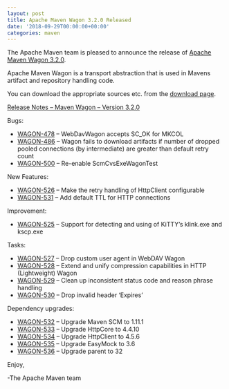```yaml
---
layout: post
title: Apache Maven Wagon 3.2.0 Released
date: '2018-09-29T00:00:00+00:00'
categories: maven
---
```

<div class="entry-content"><p>The Apache Maven team is pleased to announce the release of
<a href="https://maven.apache.org/wagon/">Apache Maven Wagon 3.2.0</a>.</p>

<p>Apache Maven Wagon is a transport abstraction that is used in Mavens
artifact and repository handling code.</p>

<p>You can download the appropriate sources etc. from the <a href="https://maven.apache.org/wagon/download.cgi">download page</a>.</p>

<!-- more -->


<p><a href="https://issues.apache.org/jira/secure/ReleaseNote.jspa?projectId=12318122&amp;version=12343926">Release Notes &ndash; Maven Wagon &ndash; Version 3.2.0</a></p>

<p>Bugs:</p>

<ul>
<li><a href="https://issues.apache.org/jira/browse/WAGON-478">WAGON-478</a> &ndash; WebDavWagon accepts SC_OK for MKCOL</li>
<li><a href="https://issues.apache.org/jira/browse/WAGON-486">WAGON-486</a> &ndash; Wagon fails to download artifacts if number of dropped pooled connections (by intermediate) are greater than default retry count</li>
<li><a href="https://issues.apache.org/jira/browse/WAGON-500">WAGON-500</a> &ndash; Re-enable ScmCvsExeWagonTest</li>
</ul>


<p>New Features:</p>

<ul>
<li><a href="https://issues.apache.org/jira/browse/WAGON-526">WAGON-526</a> &ndash; Make the retry handling of HttpClient configurable</li>
<li><a href="https://issues.apache.org/jira/browse/WAGON-531">WAGON-531</a> &ndash; Add default TTL for HTTP connections</li>
</ul>


<p>Improvement:</p>

<ul>
<li><a href="https://issues.apache.org/jira/browse/WAGON-525">WAGON-525</a> &ndash; Support for detecting and using of KiTTY&rsquo;s klink.exe and kscp.exe</li>
</ul>


<p>Tasks:</p>

<ul>
<li><a href="https://issues.apache.org/jira/browse/WAGON-527">WAGON-527</a> &ndash; Drop custom user agent in WebDAV Wagon</li>
<li><a href="https://issues.apache.org/jira/browse/WAGON-528">WAGON-528</a> &ndash; Extend and unify compression capabilities in HTTP (Lightweight) Wagon</li>
<li><a href="https://issues.apache.org/jira/browse/WAGON-529">WAGON-529</a> &ndash; Clean up inconsistent status code and reason phrase handling</li>
<li><a href="https://issues.apache.org/jira/browse/WAGON-530">WAGON-530</a> &ndash; Drop invalid header &lsquo;Expires&rsquo;</li>
</ul>


<p>Dependency upgrades:</p>

<ul>
<li><a href="https://issues.apache.org/jira/browse/WAGON-532">WAGON-532</a> &ndash; Upgrade Maven SCM to 1.11.1</li>
<li><a href="https://issues.apache.org/jira/browse/WAGON-533">WAGON-533</a> &ndash; Upgrade HttpCore to 4.4.10</li>
<li><a href="https://issues.apache.org/jira/browse/WAGON-534">WAGON-534</a> &ndash; Upgrade HttpClient to 4.5.6</li>
<li><a href="https://issues.apache.org/jira/browse/WAGON-535">WAGON-535</a> &ndash; Upgrade EasyMock to 3.6</li>
<li><a href="https://issues.apache.org/jira/browse/WAGON-536">WAGON-536</a> &ndash; Upgrade parent to 32</li>
</ul>


<p>Enjoy,</p>

<p>-The Apache Maven team</p>
</div>
